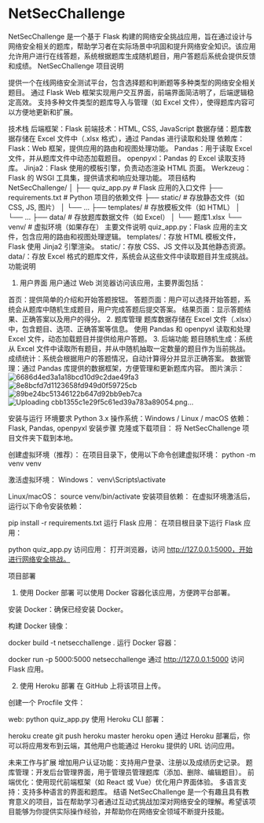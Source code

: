# NetSecChallenge
NetSecChallenge 是一个基于 Flask 构建的网络安全挑战应用，旨在通过设计与网络安全相关的题库，帮助学习者在实际场景中巩固和提升网络安全知识。该应用允许用户进行在线答题，系统根据题库生成随机题目，用户答题后系统会提供反馈和成绩。
NetSecChallenge 项目说明

提供一个在线网络安全测试平台，包含选择题和判断题等多种类型的网络安全相关题目。
通过 Flask Web 框架实现用户交互界面，前端界面简洁明了，后端逻辑稳定高效。
支持多种文件类型的题库导入与管理（如 Excel 文件），使得题库内容可以方便地更新和扩展。

技术栈
后端框架：Flask
前端技术：HTML, CSS, JavaScript
数据存储：题库数据存储在 Excel 文件中（.xlsx 格式），通过 Pandas 进行读取和处理
依赖库：
Flask：Web 框架，提供应用的路由和视图处理功能。
Pandas：用于读取 Excel 文件，并从题库文件中动态加载题目。
openpyxl：Pandas 的 Excel 读取支持库。
Jinja2：Flask 使用的模板引擎，负责动态渲染 HTML 页面。
Werkzeug：Flask 的 WSGI 工具集，提供请求和响应处理功能。
项目结构
NetSecChallenge/
│
├── quiz_app.py             # Flask 应用的入口文件
├── requirements.txt        # Python 项目的依赖文件
├── static/                 # 存放静态文件（如 CSS, JS, 图片）
│   └── ...
├── templates/              # 存放模板文件（如 HTML）
│   └── ...
├── data/                   # 存放题库数据文件（如 Excel）
│   └── 题库1.xlsx
└── venv/                   # 虚拟环境（如果存在）
主要文件说明
quiz_app.py：Flask 应用的主文件，包含应用的路由和视图处理逻辑。
templates/：存放 HTML 模板文件，Flask 使用 Jinja2 引擎渲染。
static/：存放 CSS、JS 文件以及其他静态资源。
data/：存放 Excel 格式的题库文件，系统会从这些文件中读取题目并生成挑战。
功能说明
1. 用户界面
用户通过 Web 浏览器访问该应用，主要界面包括：

首页：提供简单的介绍和开始答题按钮。
答题页面：用户可以选择开始答题，系统会从题库中随机生成题目，用户完成答题后提交答案。
结果页面：显示答题结果、正确答案以及用户的得分。
2. 题库管理
题库数据存储在 Excel 文件（.xlsx）中，包含题目、选项、正确答案等信息。
使用 Pandas 和 openpyxl 读取和处理 Excel 文件，动态加载题目并提供给用户答题。
3. 后端功能
题目随机生成：系统从 Excel 文件中读取所有题目，并从中随机抽取一定数量的题目作为当前挑战。
成绩统计：系统会根据用户的答题情况，自动计算得分并显示正确答案。
数据管理：通过 Pandas 库提供的数据框架，方便管理和更新题库内容。
图片演示：
![6686d4ed3a1a18bcd10d9c2dae49fa3](https://github.com/user-attachments/assets/dcb66a28-9cbb-406f-a94b-895bc8bb94c9)
![8e8bcfd7d1123658fd949d0f59725cb](https://github.com/user-attachments/assets/bf9a9519-241d-4d1b-a3ac-06ee0c84f4a1)
![89be24bc51346122b647d92bb9eb7ca](https://github.com/user-attachments/assets/ce7360c2-4549-49ed-ad75-006122970eb6)
![Uploading cbb1355c1e29f5c61ed39a783a89054.png…]()

安装与运行
环境要求
Python 3.x
操作系统：Windows / Linux / macOS
依赖：Flask, Pandas, openpyxl
安装步骤
克隆或下载项目： 将 NetSecChallenge 项目文件夹下载到本地。

创建虚拟环境（推荐）： 在项目目录下，使用以下命令创建虚拟环境：
python -m venv venv

激活虚拟环境：
Windows：
venv\Scripts\activate

Linux/macOS：
source venv/bin/activate
安装项目依赖： 在虚拟环境激活后，运行以下命令安装依赖：

pip install -r requirements.txt
运行 Flask 应用： 在项目根目录下运行 Flask 应用：

python quiz_app.py
访问应用： 打开浏览器，访问 http://127.0.0.1:5000，开始进行网络安全挑战。

项目部署
1. 使用 Docker 部署
可以使用 Docker 容器化该应用，方便跨平台部署。

安装 Docker：确保已经安装 Docker。

构建 Docker 镜像：

docker build -t netsecchallenge .
运行 Docker 容器：

docker run -p 5000:5000 netsecchallenge
通过 http://127.0.0.1:5000 访问 Flask 应用。

2. 使用 Heroku 部署
在 GitHub 上将该项目上传。

创建一个 Procfile 文件：

web: python quiz_app.py
使用 Heroku CLI 部署：

heroku create
git push heroku master
heroku open
通过 Heroku 部署后，你可以将应用发布到云端，其他用户也能通过 Heroku 提供的 URL 访问应用。

未来工作与扩展
增加用户认证功能：支持用户登录、注册以及成绩历史记录。
题库管理：开发后台管理界面，用于管理员管理题库（添加、删除、编辑题目）。
前端优化：使用现代前端框架（如 React 或 Vue）优化用户界面体验。
多语言支持：支持多种语言的界面和题库。
结语
NetSecChallenge 是一个有趣且具有教育意义的项目，旨在帮助学习者通过互动式挑战加深对网络安全的理解。希望该项目能够为你提供实际操作经验，并帮助你在网络安全领域不断提升技能。
